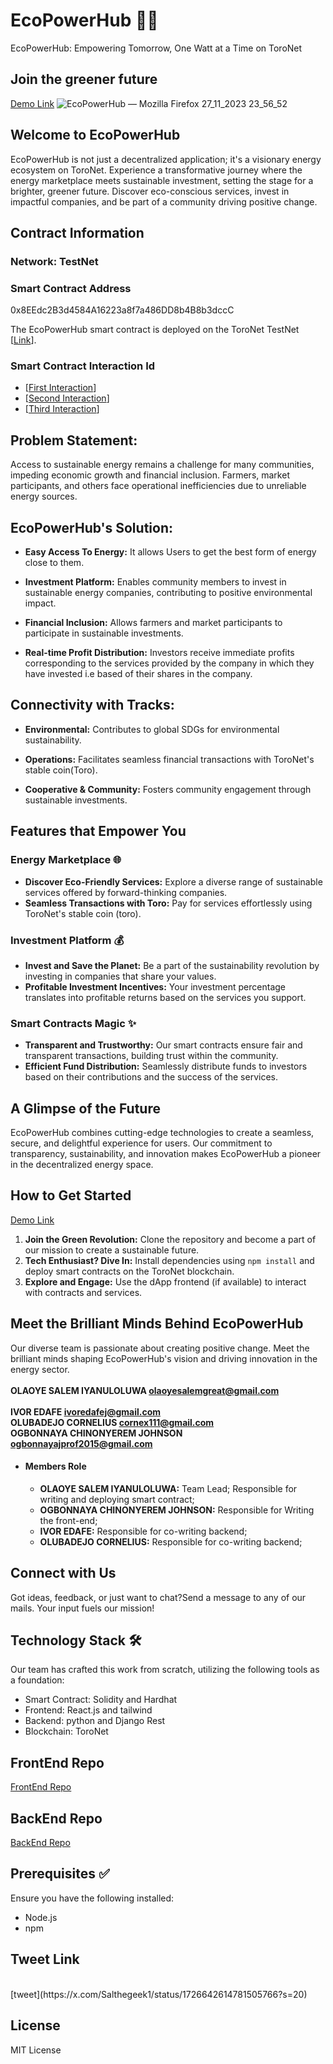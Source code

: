 
# EcoPowerHub 🌱💡
EcoPowerHub: Empowering Tomorrow, One Watt at a Time on ToroNet


## Join the greener future 

 [Demo Link](https://eco-power-hub-frontend.vercel.app)
![EcoPowerHub — Mozilla Firefox 27_11_2023 23_56_52](https://github.com/olaoyesalem/ecoPowerHub/assets/89555234/1142b2d2-6017-4c10-bc87-6c12eb5c4f7b)

## Welcome to EcoPowerHub

EcoPowerHub is not just a decentralized application; it's a visionary energy ecosystem on ToroNet. Experience a transformative journey where the energy marketplace meets sustainable investment, setting the stage for a brighter, greener future. Discover eco-conscious services, invest in impactful companies, and be part of a community driving positive change.

## Contract Information

### Network: TestNet

### Smart Contract Address
0x8EEdc2B3d4584A16223a8f7a486DD8b4B8b3dccC

The EcoPowerHub smart contract is deployed on the ToroNet TestNet [[Link](https://testnet.toronet.org/address.html?address=0x8EEdc2B3d4584A16223a8f7a486DD8b4B8b3dccC)]. 

### Smart Contract Interaction Id
- [[First Interaction](https://testnet.toronet.org/address.html?address=0xc5940eeac6bd5d7de48c3ed3dfd2b7244b7ade733da177829a200830a36787ae)]
- [[Second Interaction](https://testnet.toronet.org/address.html?address=0x32933ffc403ae6aa97b01a986aafd96b29d4346e615d2502c275f60f4b134ce8)]
- [[Third Interaction](https://testnet.toronet.org/address.html?address=0xb29dc89eb543bd0930d78131ed68ba788de71e52c079841aea0826b4b5f252ab)]


## Problem Statement:

Access to sustainable energy remains a challenge for many communities, impeding economic growth and financial inclusion. Farmers, market participants, and others face operational inefficiencies due to unreliable energy sources.

## EcoPowerHub's Solution:
- **Easy Access To Energy:** It allows Users to get the best form of energy close to them.

- **Investment Platform:** Enables community members to invest in sustainable energy companies, contributing to positive environmental impact.
  
- **Financial Inclusion:** Allows farmers and market participants to participate in sustainable investments.

- **Real-time Profit Distribution:** Investors receive immediate profits corresponding to the services provided by the company in which they have invested i.e based of their shares in the company.

## Connectivity with Tracks:

- **Environmental:** Contributes to global SDGs for environmental sustainability.

- **Operations:** Facilitates seamless financial transactions with ToroNet's stable coin(Toro).

- **Cooperative & Community:** Fosters community engagement through sustainable investments.



 
## Features that Empower You

### Energy Marketplace 🌐
- **Discover Eco-Friendly Services:** Explore a diverse range of sustainable services offered by forward-thinking companies.
- **Seamless Transactions with Toro:** Pay for services effortlessly using ToroNet's stable coin (toro).

### Investment Platform 💰
- **Invest and Save the Planet:** Be a part of the sustainability revolution by investing in companies that share your values.
- **Profitable Investment Incentives:** Your investment percentage translates into profitable returns based on the services you support.

### Smart Contracts Magic ✨
- **Transparent and Trustworthy:** Our smart contracts ensure fair and transparent transactions, building trust within the community.
- **Efficient Fund Distribution:** Seamlessly distribute funds to investors based on their contributions and the success of the services.

## A Glimpse of the Future

EcoPowerHub combines cutting-edge technologies to create a seamless, secure, and delightful experience for users. Our commitment to transparency, sustainability, and innovation makes EcoPowerHub a pioneer in the decentralized energy space.


## How to Get Started
 [Demo Link](httpps://eco-power-hub-frontend.vercel.app)
1. **Join the Green Revolution:** Clone the repository and become a part of our mission to create a sustainable future.
2. **Tech Enthusiast? Dive In:** Install dependencies using `npm install` and deploy smart contracts on the ToroNet blockchain.
3. **Explore and Engage:** Use the dApp frontend (if available) to interact with contracts and services.

## Meet the Brilliant Minds Behind EcoPowerHub

Our diverse team is passionate about creating positive change. Meet the brilliant minds shaping EcoPowerHub's vision and driving innovation in the energy sector.
<br><br>
**OLAOYE SALEM IYANULOLUWA olaoyesalemgreat@gmail.com**
 <br><br>
 **IVOR  EDAFE  ivoredafej@gmail.com**
 <br>
  **OLUBADEJO CORNELIUS  cornex111@gmail.com**
 <br>
  **OGBONNAYA CHINONYEREM JOHNSON  ogbonnayajprof2015@gmail.com**
 <br>

 * #### Members Role

   - **OLAOYE SALEM IYANULOLUWA:** Team Lead; Responsible for writing and deploying smart contract;
   - **OGBONNAYA CHINONYEREM JOHNSON:** Responsible for Writing the front-end;
   - **IVOR EDAFE:** Responsible for co-writing backend;
   - **OLUBADEJO CORNELIUS:** Responsible for co-writing backend;


## Connect with Us

Got ideas, feedback, or just want to chat?Send a message to any of our mails. Your input fuels our mission!




## Technology Stack 🛠️
 Our team has crafted this work from scratch, utilizing the following tools as a foundation:

- Smart Contract: Solidity and Hardhat
- Frontend: React.js and tailwind
- Backend: python and Django Rest
- Blockchain: ToroNet

## FrontEnd Repo
[FrontEnd Repo](https://github.com/jnpRoF/ecoPowerHub-Frontend)

## BackEnd Repo
[BackEnd Repo](https://github.com/ivoreda/ecoPowerHub-backend)


## Prerequisites ✅

Ensure you have the following installed:
- Node.js
- npm


## Tweet Link
<br>
[tweet](https://x.com/Salthegeek1/status/1726642614781505766?s=20)


 ## License
 MIT License



